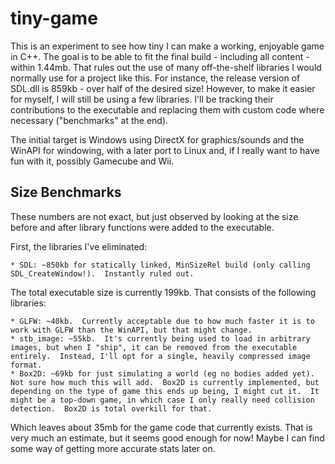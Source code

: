 # tiny-game

This is an experiment to see how tiny I can make a working, enjoyable game in C++.  The goal is to be able to fit the final build - including all content - within 1.44mb.  That rules out the use of many off-the-shelf libraries I would normally use for a project like this.  For instance, the release version of SDL.dll is 859kb - over half of the desired size!  However, to make it easier for myself, I will still be using a few libraries.  I'll be tracking their contributions to the executable and replacing them with custom code where necessary ("benchmarks" at the end).

The initial target is Windows using DirectX for graphics/sounds and the WinAPI for windowing, with a later port to Linux and, if I really want to have fun with it, possibly Gamecube and Wii.

## Size Benchmarks
These numbers are not exact, but just observed by looking at the size before and after library functions were added to the executable.

First, the libraries I've eliminated:

    * SDL: ~850kb for statically linked, MinSizeRel build (only calling SDL_CreateWindow!).  Instantly ruled out.

The total executable size is currently 199kb.  That consists of the following libraries:

    * GLFW: ~40kb.  Currently acceptable due to how much faster it is to work with GLFW than the WinAPI, but that might change.
    * stb_image: ~55kb.  It's currently being used to load in arbitrary images, but when I "ship", it can be removed from the executable entirely.  Instead, I'll opt for a single, heavily compressed image format.
    * Box2D: ~69kb for just simulating a world (eg no bodies added yet).  Not sure how much this will add.  Box2D is currently implemented, but depending on the type of game this ends up being, I might cut it.  It might be a top-down game, in which case I only really need collision detection.  Box2D is total overkill for that.

Which leaves about 35mb for the game code that currently exists.  That is very much an estimate, but it seems good enough for now!  Maybe I can find some way of getting more accurate stats later on.